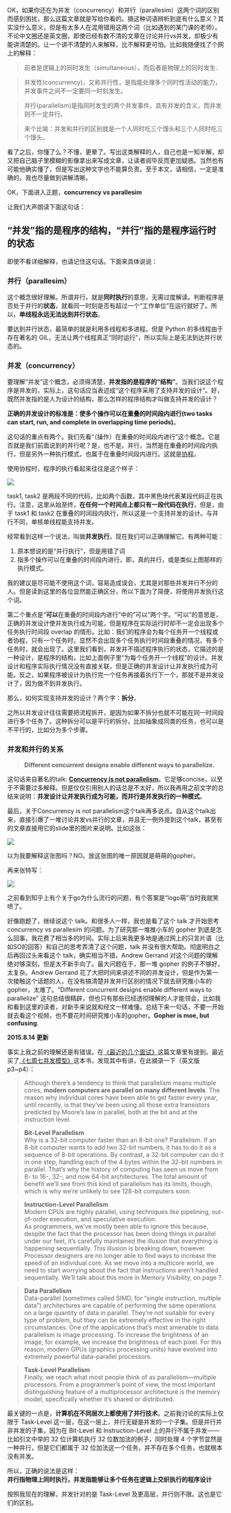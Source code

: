 OK，如果你还在为并发（concurrency）和并行（parallesim）这两个词的区别而感到困扰，那么这篇文章就是写给你看的。搞这种词语辨析到底有什么意义？其实没什么意义，但是有太多人在混用错用这两个词（比如遇到的某门课的老师）。不论中文圈还是英文圈，即使已经有数不清的文章在讨论并行vs并发，却极少有能讲清楚的。让一个讲不清楚的人来解释，比不解释更可怕。比如我随便找了个网上的解释：

>前者是逻辑上的同时发生（simultaneous），而后者是物理上的同时发生．

>并发性(concurrency)，又称共行性，是指能处理多个同时性活动的能力，并发事件之间不一定要同一时刻发生。

>并行(parallelism)是指同时发生的两个并发事件，具有并发的含义，而并发则不一定并行。

>来个比喻：并发和并行的区别就是一个人同时吃三个馒头和三个人同时吃三个馒头。

看了之后，你懂了么？不懂，更晕了。写出这类解释的人，自己也是一知半解，却又把自己脑子里模糊的影像拿出来写成文章，让读者阅毕反而更加疑惑。当然也有可能他确实懂了，但是写出这种文字也不能算负责。至于本文，请相信，一定是准确的，我也尽量做到讲解清晰。

OK，下面进入正题，**concurrency vs parallesim**

让我们大声朗读下面这句话：

## “并发”指的是程序的结构，“并行”指的是程序运行时的状态

即使不看详细解释，也请记住这句话。下面来具体说说：

### 并行（parallesim）

这个概念很好理解。所谓并行，就是**同时执行**的意思，无需过度解读。判断程序是否处于并行的**状态**，就看同一时刻是否有超过一个“工作单位”在运行就好了。所以，**单线程永远无法达到并行状态**。

要达到并行状态，最简单的就是利用多线程和多进程。但是 Python 的多线程由于存在著名的 GIL，无法让两个线程真正“同时运行”，所以实际上是无法到达并行状态的。

### 并发（concurrency）
要理解“并发”这个概念，必须得清楚，**并发指的是程序的“结构”**。当我们说这个程序是并发的，实际上，这句话应当表述成“这个程序采用了支持并发的设计”。好，既然并发指的是人为设计的结构，那么怎样的程序结构才叫做支持并发的设计？

**正确的并发设计的标准是：使多个操作可以在重叠的时间段内进行(two tasks can start, run, and complete in overlapping time periods)**。

这句话的重点有两个。我们先看“（操作）在重叠的时间段内进行”这个概念。它是否就是我们前面说到的并行呢？是，也不是。并行，当然是在重叠的时间段内执行，但是另外一种执行模式，也属于在重叠时间段内进行。这就是[协程][1]。

使用协程时，程序的执行看起来往往是这个样子：

![](/media/content/BlogPost/images/coroutine.jpg)

task1, task2 是两段不同的代码，比如两个函数，其中黑色块代表某段代码正在执行。注意，这里从始至终，**在任何一个时间点上都只有一段代码在执行**，但是，由于 task1 和 task2 在重叠的时间段内执行，所以这是一个支持并发的设计。与并行不同，单核单线程能支持并发。

经常看到这样一个说法，叫做**并发执行**。现在我们可以正确理解它。有两种可能：

1. 原本想说的是“并行执行”，但是用错了词
2. 指多个操作可以在重叠的时间段内进行，即，真的并行，或是类似上图那样的执行模式。

我的建议是尽可能不使用这个词，容易造成误会，尤其是对那些并发并行不分的人。但是读到这里的各位显然能正确区分，所以下面为了简便，将使用并发执行这个词。

第二个重点是“**可以**在重叠的时间段内进行”中的“可以”两个字。“可以”的意思是，正确的并发设计使并发执行成为可能，但是程序在实际运行时却不一定会出现多个任务执行时间段 overlap 的情形。比如：我们的程序会为每个任务开一个线程或者协程，只有一个任务时，显然不会出现多个任务执行时间段重叠的情况，有多个任务时，就会出现了。这里我们看到，并发并不描述程序执行的状态，它描述的是一种设计，是程序的结构，比如上面例子里“为每个任务开一个线程”的设计。并发设计和程序实际执行情况没有直接关联，但是正确的并发设计让并发执行成为可能。反之，如果程序被设计为执行完一个任务再接着执行下一个，那就不是并发设计了，因为做不到并发执行。

那么，如何实现支持并发的设计？两个字：**拆分**。

之所以并发设计往往需要把流程拆开，是因为如果不拆分也就不可能在同一时间段进行多个任务了。这种拆分可以是平行的拆分，比如抽象成同类的任务，也可以是不平行的，比如分为多个步骤。

### 并发和并行的关系

> **Different concurrent designs enable different ways to parallelize.**

这句话来自著名的talk: [**Concurrency is not parallelism**][2]。它足够concise，以至于不需要过多解释。但是仅仅引用别人的话总是不太好，所以我再用之前文字的总结来说明：**并发设计让并发执行成为可能，而并行是并发执行的一种模式**。

最后，关于Concurrency is not parallelism这个talk再多说点。自从这个talk出来，直接引爆了一堆讨论并发vs并行的文章，并且无一例外提到这个talk，甚至有的文章直接用它的slide里的图片来说明。比如这张：

![](/media/content/BlogPost/images/gophercomplex0.jpg)

以为我要解释这张图吗？NO。放这张图的唯一原因就是萌萌的gopher。

再来张特写：

![](/media/content/BlogPost/images/gopher.png)

之前看到知乎上有个关于go为什么流行的问题，有个答案是“logo萌”当时我就笑喷了。

好像跑题了，继续说这个 talk。和很多人一样，我也是看了这个 talk 才开始思考 concurrency vs parallesim 的问题。为了研究那一堆推小车的 gopher 到底是怎么回事，我花费了相当多的时间。实际上后来我更多地是通过网上的只言片语（比如SO的回答）和自己的思考弄清了这个问题，talk 并没有很大帮助。彻底明白之后再回过头来看这个 talk，确实相当不错，Andrew Gerrand 对这个问题的理解绝对够深刻，但是太不新手向了。最大问题在于，那一堆 gopher 的例子不够好，太复杂。Andrew Gerrand 花了大把时间来讲述不同的并发设计，但是作为第一次接触这个话题的人，在没有搞清楚并发并行区别的情况下就去研究推小车的 gopher，太难了。“Different concurrent designs enable different ways to parallelize” 这句总结很精辟，但也只有那些已经透彻理解的人才能领会，比如我和看到这里的读者，对新手来说就和经文一样难懂。总结下来一句话，不要一开始就去看这个视频，也不要花时间研究推小车的gopher。**Gopher is moe, but confusing**.

**2015.8.14 更新**

事实上我之前的理解还是有错误。在[《最近的几个面试》][4]这篇文章里有提到。最近买了[《七周七并发模型》][3]这本书，发现其中有讲，在此摘录一下（英文版 p3~p4）：

>Although there’s a tendency to think that parallelism means multiple cores,
**modern computers are parallel on many different levels**. The reason why
individual cores have been able to get faster every year, until recently, is that
they’ve been using all those extra transistors predicted by Moore’s law in
parallel, both at the bit and at the instruction level.

>**Bit-Level Parallelism**  
Why is a 32-bit computer faster than an 8-bit one? Parallelism. If an 8-bit
computer wants to add two 32-bit numbers, it has to do it as a sequence of
8-bit operations. By contrast, a 32-bit computer can do it in one step, handling
each of the 4 bytes within the 32-bit numbers in parallel.
That’s why the history of computing has seen us move from 8- to 16-, 32-,
and now 64-bit architectures. The total amount of benefit we’ll see from this
kind of parallelism has its limits, though, which is why we’re unlikely to see
128-bit computers soon.

>**Instruction-Level Parallelism**  
Modern CPUs are highly parallel, using techniques like pipelining, out-of-order
execution, and speculative execution.  
As programmers, we’ve mostly been able to ignore this because, despite the
fact that the processor has been doing things in parallel under our feet, it’s
carefully maintained the illusion that everything is happening sequentially.
This illusion is breaking down, however. Processor designers are no longer
able to find ways to increase the speed of an individual core. As we move into
a multicore world, we need to start worrying about the fact that instructions
aren’t handled sequentially. We’ll talk about this more in Memory Visibility,
on page ?.

>**Data Parallelism**  
Data-parallel (sometimes called SIMD, for “single instruction, multiple data”)
architectures are capable of performing the same operations on a large
quantity of data in parallel. They’re not suitable for every type of problem,
but they can be extremely effective in the right circumstances.
One of the applications that’s most amenable to data parallelism is image
processing. To increase the brightness of an image, for example, we increase
the brightness of each pixel. For this reason, modern GPUs (graphics processing
units) have evolved into extremely powerful data-parallel processors.

>**Task-Level Parallelism**  
Finally, we reach what most people think of as parallelism—multiple processors.
From a programmer’s point of view, the most important distinguishing
feature of a multiprocessor architecture is the memory model, specifically
whether it’s shared or distributed.

最关键的一点是，**计算机在不同层次上都使用了并行技术**。之前我讨论的实际上仅限于 Task-Level 这一层，在这一层上，并行无疑是并发的一个子集。但是并行并非并发的子集，因为在 Bit-Level 和 Instruction-Level 上的并行不属于并发——比如引文中举的 32 位计算机执行 32 位数加法的例子，同时处理 4 个字节显然是一种并行，但是它们都属于 32 位加法这一个任务，并不存在多个任务，也就根本没有并发。

所以，正确的说法是这样：  
**并行指物理上同时执行，并发指能够让多个任务在逻辑上交织执行的程序设计**

按照我现在的理解，并发针对的是 Task-Level 及更高层，并行则不限。这也是它们的区别。

[1]: http://zh.wikipedia.org/wiki/协程
[2]: http://blog.golang.org/concurrency-is-not-parallelism
[3]: https://pragprog.com/book/pb7con/seven-concurrency-models-in-seven-weeks
[4]: http://www.laike9m.com/blog/zui-jin-de-ji-ge-mian-shi,71/